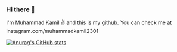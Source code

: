 ### Hi there 👋

I'm Muhammad Kamil ✌ and this is my github. You can check me at instagram.com/muhammadkamil2301

[![Anurag's GitHub stats](https://github-readme-stats.vercel.app/api?username=muhammadKamil06&show_icons=true)](https://github.com/anuraghazra/github-readme-stats)
